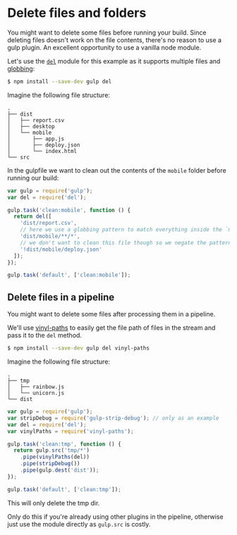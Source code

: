 
# Delete files and folders

You might want to delete some files before running your build. Since deleting files doesn't work on the file contents, there's no reason to use a gulp plugin. An excellent opportunity to use a vanilla node module.

Let's use the [`del`](https://github.com/sindresorhus/del) module for this example as it supports multiple files and [globbing](https://github.com/sindresorhus/multimatch#globbing-patterns):

```sh
$ npm install --save-dev gulp del
```

Imagine the following file structure:

```
.
├── dist
│   ├── report.csv
│   ├── desktop
│   └── mobile
│       ├── app.js
│       ├── deploy.json
│       └── index.html
└── src
```

In the gulpfile we want to clean out the contents of the `mobile` folder before running our build:

```js
var gulp = require('gulp');
var del = require('del');

gulp.task('clean:mobile', function () {
  return del([
    'dist/report.csv',
    // here we use a globbing pattern to match everything inside the `mobile` folder
    'dist/mobile/**/*',
    // we don't want to clean this file though so we negate the pattern
    '!dist/mobile/deploy.json'
  ]);
});

gulp.task('default', ['clean:mobile']);
```


## Delete files in a pipeline

You might want to delete some files after processing them in a pipeline.

We'll use [vinyl-paths](https://github.com/sindresorhus/vinyl-paths) to easily get the file path of files in the stream and pass it to the `del` method.

```sh
$ npm install --save-dev gulp del vinyl-paths
```

Imagine the following file structure:

```
.
├── tmp
│   ├── rainbow.js
│   └── unicorn.js
└── dist
```

```js
var gulp = require('gulp');
var stripDebug = require('gulp-strip-debug'); // only as an example
var del = require('del');
var vinylPaths = require('vinyl-paths');

gulp.task('clean:tmp', function () {
  return gulp.src('tmp/*')
    .pipe(vinylPaths(del))
    .pipe(stripDebug())
    .pipe(gulp.dest('dist'));
});

gulp.task('default', ['clean:tmp']);
```

This will only delete the tmp dir.


Only do this if you're already using other plugins in the pipeline, otherwise just use the module directly as `gulp.src` is costly.
